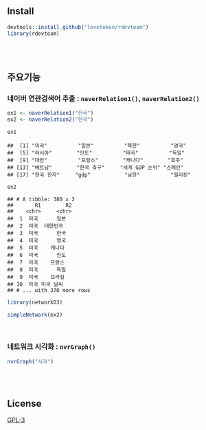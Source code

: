 ## Install


```r
devtools::install_github("lovetoken/rdevteam")
library(rdevteam)
```

<br><br>

## 주요기능

### 네이버 연관검색어 추출 : `naverRelation1()`, `naverRelation2()`


```r
ex1 <- naverRelation1("한국")
ex2 <- naverRelation2("한국")

ex1
```

```
##  [1] "미국"          "일본"          "북한"          "영국"         
##  [5] "러시아"        "인도"          "태국"          "독일"         
##  [9] "대만"          "프랑스"        "캐나다"        "호주"         
## [13] "베트남"        "한국 축구"     "세계 GDP 순위" "스페인"       
## [17] "한국 한자"     "gdp"           "남한"          "필리핀"
```

```r
ex2
```

```
## # A tibble: 380 x 2
##       R1        R2
##    <chr>     <chr>
##  1  미국      일본
##  2  미국  대한민국
##  3  미국      한국
##  4  미국      영국
##  5  미국    캐나다
##  6  미국      인도
##  7  미국    프랑스
##  8  미국      독일
##  9  미국    브라질
## 10  미국 미국 날씨
## # ... with 370 more rows
```


```r
library(networkD3)

simpleNetwork(ex2)
```

<br>

### 네트워크 시각화 : `nvrGraph()`


```r
nvrGraph("사과")
```

<br><br>

## License

[GPL-3](https://www.gnu.org/licenses/gpl-3.0.en.html)
